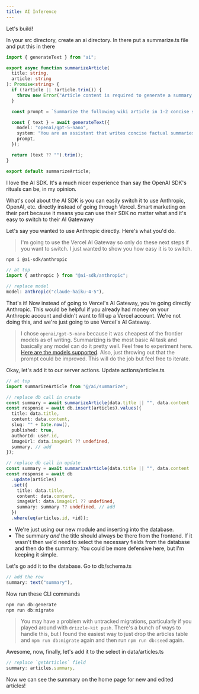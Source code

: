 ```yaml
---
title: AI Inference
---
```


Let's build!

In your src directory, create an ai directory. In there put a summarize.ts file and put this in there

```typescript
import { generateText } from "ai";

export async function summarizeArticle(
  title: string,
  article: string
): Promise<string> {
  if (!article || !article.trim()) {
    throw new Error("Article content is required to generate a summary.");
  }

  const prompt = `Summarize the following wiki article in 1-2 concise sentences. Focus on the main idea and the most important details a reader should remember. Do not add opinions or unrelated information. The point is that readers can see the summary a glance and decide if they want to read more.\n\nTitle:\n${title}\n\nArticle:\n${article}`;

  const { text } = await generateText({
    model: "openai/gpt-5-nano",
    system: "You are an assistant that writes concise factual summaries.",
    prompt,
  });

  return (text ?? "").trim();
}

export default summarizeArticle;
```

I love the AI SDK. It's a much nicer experience than say the OpenAI SDK's rituals can be, in my opinion.

What's cool about the AI SDK is you can easily switch it to use Anthropic, OpenAI, etc. directly instead of going through Vercel. Smart marketing on their part because it means you can use their SDK no matter what and it's easy to switch to their AI Gatewawy

Let's say you wanted to use Anthropic directly. Here's what you'd do.

> I'm going to use the Vercel AI Gateway so only do these next steps if you want to switch. I just wanted to show you how easy it is to switch.

```bash
npm i @ai-sdk/anthropic
```

```typescript
// at top
import { anthropic } from "@ai-sdk/anthropic";

// replace model
model: anthropic("claude-haiku-4-5"),
```

That's it! Now instead of going to Vercel's AI Gateway, you're going directly Anthropic. This would be helpful if you already had money on your Anthropic account and didn't want to fill up a Vercel account. We're not doing this, and we're just going to use Vercel's AI Gateway.

> I chose `openai/gpt-5-nano` because it was cheapest of the frontier models as of writing. Summarizing is the most basic AI task and basically any model can do it pretty well. Feel free to experiment here. [Here are the models supported][gateway]. Also, just throwing out that the prompt could be improved. This will do the job but feel free to iterate.

Okay, let's add it to our server actions. Update actions/articles.ts

```typescript
// at top
import summarizeArticle from "@/ai/summarize";

// replace db call in create
const summary = await summarizeArticle(data.title || "", data.content || "");
const response = await db.insert(articles).values({
  title: data.title,
  content: data.content,
  slug: "" + Date.now(),
  published: true,
  authorId: user.id,
  imageUrl: data.imageUrl ?? undefined,
  summary, // add
});

// replace db call in update
const summary = await summarizeArticle(data.title || "", data.content || "");
const response = await db
  .update(articles)
  .set({
    title: data.title,
    content: data.content,
    imageUrl: data.imageUrl ?? undefined,
    summary: summary ?? undefined, // add
  })
  .where(eq(articles.id, +id));
```

- We're just using our new module and inserting into the database.
- The summary _and_ the title should always be there from the frontend. If it wasn't then we'd need to select the necessary fields from the database and then do the summary. You could be more defensive here, but I'm keeping it simple.

Let's go add it to the database. Go to db/schema.ts

```typescript
// add the row
summary: text("summary"),
```

Now run these CLI commands

```typescript
npm run db:generate
npm run db:migrate
```

> You may have a problem with untracked migrations, particularly if you played around with `drizzle-kit push`. There's a bunch of ways to handle this, but I found the easiest way to just drop the articles table and `npm run db:migrate` again and then run `npm run db:seed` again.

Awesome, now, finally, let's add it to the select in data/articles.ts

```typescript
// replace `getArticles` field
summary: articles.summary,
```

Now we can see the summary on the home page for new and edited articles!

[gateway]: https://vercel.com/ai-gateway/models
